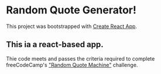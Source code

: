 # Random Quote Generator!

This project was bootstrapped with [Create React App](https://github.com/facebook/create-react-app).

## This ia a react-based app.

Thie code meets and passes the criteria required to complete freeCodeCamp's <a href="https://www.freecodecamp.org/learn/front-end-development-libraries/front-end-development-libraries-projects/build-a-random-quote-machine">"Random Quote Machine"</a> challenge.

